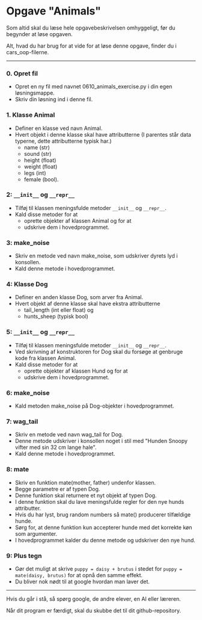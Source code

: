 # Opgave "Animals"

Som altid skal du læse hele opgavebeskrivelsen omhyggeligt, før du begynder at løse opgaven.

Alt, hvad du har brug for at vide for at løse denne opgave, finder du i cars_oop-filerne.

------------

### 0. Opret fil
- Opret en ny fil med navnet 0610_animals_exercise.py i din egen 
  løsningsmappe.
- Skriv din løsning ind i denne fil.

### 1. Klasse Animal
- Definer en klasse ved navn Animal.
- Hvert objekt i denne klasse skal have attributterne (I parentes står data typerne, dette attributterne typisk har.)
  - name (str)
  - sound (str)
  - height (float)
  - weight (float)
  - legs (int)
  - female (bool).

### 2: `__init__` og `__repr__`
- Tilføj til klassen meningsfulde metoder `__init__` og `__repr__`.
- Kald disse metoder for at 
  - oprette objekter af klassen Animal og for at
  - udskrive dem i hovedprogrammet.

### 3: make_noise
- Skriv en metode ved navn make_noise, som udskriver dyrets lyd i konsollen.
- Kald denne metode i hovedprogrammet.

### 4: Klasse Dog
- Definer en anden klasse Dog, som arver fra Animal.
- Hvert objekt af denne klasse skal have ekstra attributterne 
  - tail_length (int eller float) og 
  - hunts_sheep (typisk bool)

### 5: `__init__` og `__repr__`
- Tilføj til klassen meningsfulde metoder `__init__` og `__repr__`.
- Ved skrivning af konstruktoren for Dog skal du forsøge at genbruge kode fra 
  klassen Animal.
- Kald disse metoder for at 
  - oprette objekter af klassen Hund og for at 
  - udskrive dem i hovedprogrammet.

### 6: make_noise
- Kald metoden make_noise på Dog-objekter i hovedprogrammet.

### 7: wag_tail
- Skriv en metode ved navn wag_tail for Dog. 
- Denne metode udskriver i konsollen noget i stil med "Hunden Snoopy vifter 
  med sin 32 cm lange hale".
- Kald denne metode i hovedprogrammet.

### 8: mate
- Skriv en funktion mate(mother, father) undenfor klassen. 
- Begge parametre er af typen Dog.
- Denne funktion skal returnere et nyt objekt af typen Dog.
- I denne funktion skal du lave meningsfulde regler for den nye hunds 
  attributter.
- Hvis du har lyst, brug random numbers så mate() producerer tilfældige hunde.
- Sørg for, at denne funktion kun accepterer hunde med det korrekte køn som 
  argumenter.
- I hovedprogrammet kalder du denne metode og udskriver den nye hund.

### 9: Plus tegn
- Gør det muligt at skrive `puppy = daisy + brutus` i stedet for `puppy = mate(daisy, brutus)`
for at opnå den samme effekt.  
- Du bliver nok nødt til at google hvordan man laver det.

-----------

Hvis du går i stå, så spørg google, de andre elever, en AI eller læreren.

Når dit program er færdigt, skal du skubbe det til dit github-repository.